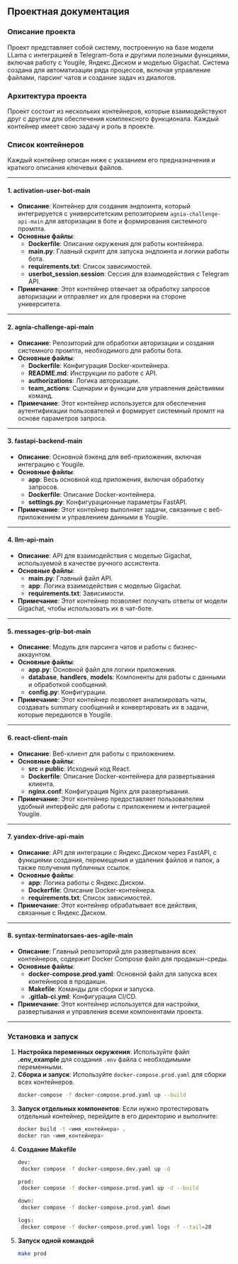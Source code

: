 ## Проектная документация

### Описание проекта
Проект представляет собой систему, построенную на базе модели LLama с интеграцией в Telegram-бота и другими полезными функциями, включая работу с Yougile, Яндекс.Диском и моделью Gigachat. Система создана для автоматизации ряда процессов, включая управление файлами, парсинг чатов и создание задач из диалогов.

### Архитектура проекта
Проект состоит из нескольких контейнеров, которые взаимодействуют друг с другом для обеспечения комплексного функционала. Каждый контейнер имеет свою задачу и роль в проекте.

### Список контейнеров
Каждый контейнер описан ниже с указанием его предназначения и краткого описания ключевых файлов.

---

#### 1. **activation-user-bot-main**
   - **Описание**: Контейнер для создания эндпоинта, который интегрируется с университетским репозиторием `agnia-challenge-api-main` для авторизации в боте и формирования системного промпта.
   - **Основные файлы**:
     - **Dockerfile**: Описание окружения для работы контейнера.
     - **main.py**: Главный скрипт для запуска эндпоинта и логики работы бота.
     - **requirements.txt**: Список зависимостей.
     - **userbot_session.session**: Сессия для взаимодействия с Telegram API.
   - **Примечание**: Этот контейнер отвечает за обработку запросов авторизации и отправляет их для проверки на стороне университета.

---

#### 2. **agnia-challenge-api-main**
   - **Описание**: Репозиторий для обработки авторизации и создания системного промпта, необходимого для работы бота.
   - **Основные файлы**:
     - **Dockerfile**: Конфигурация Docker-контейнера.
     - **README.md**: Инструкции по работе с API.
     - **authorizations**: Логика авторизации.
     - **team_actions**: Сценарии и функции для управления действиями команд.
   - **Примечание**: Этот контейнер используется для обеспечения аутентификации пользователей и формирует системный промпт на основе параметров запроса.

---

#### 3. **fastapi-backend-main**
   - **Описание**: Основной бэкенд для веб-приложения, включая интеграцию с Yougile.
   - **Основные файлы**:
     - **app**: Весь основной код приложения, включая обработку запросов.
     - **Dockerfile**: Описание Docker-контейнера.
     - **settings.py**: Конфигурационные параметры FastAPI.
   - **Примечание**: Этот контейнер выполняет задачи, связанные с веб-приложением и управлением данными в Yougile.

---

#### 4. **llm-api-main**
   - **Описание**: API для взаимодействия с моделью Gigachat, используемой в качестве ручного ассистента.
   - **Основные файлы**:
     - **main.py**: Главный файл API.
     - **app**: Логика взаимодействия с моделью Gigachat.
     - **requirements.txt**: Зависимости.
   - **Примечание**: Этот контейнер позволяет получать ответы от модели Gigachat, чтобы использовать их в чат-боте.

---

#### 5. **messages-grip-bot-main**
   - **Описание**: Модуль для парсинга чатов и работы с бизнес-аккаунтом.
   - **Основные файлы**:
     - **app.py**: Основной файл для логики приложения.
     - **database**, **handlers**, **models**: Компоненты для работы с данными и обработкой сообщений.
     - **config.py**: Конфигурации.
   - **Примечание**: Этот контейнер позволяет анализировать чаты, создавать summary сообщений и конвертировать их в задачи, которые передаются в Yougile.

---

#### 6. **react-client-main**
   - **Описание**: Веб-клиент для работы с приложением.
   - **Основные файлы**:
     - **src** и **public**: Исходный код React.
     - **Dockerfile**: Описание Docker-контейнера для развертывания клиента.
     - **nginx.conf**: Конфигурация Nginx для развертывания.
   - **Примечание**: Этот контейнер предоставляет пользователям удобный интерфейс для работы с приложением и интеграцией Yougile.

---

#### 7. **yandex-drive-api-main**
   - **Описание**: API для интеграции с Яндекс.Диском через FastAPI, с функциями создания, перемещения и удаления файлов и папок, а также получения публичных ссылок.
   - **Основные файлы**:
     - **app**: Логика работы с Яндекс.Диском.
     - **Dockerfile**: Описание Docker-контейнера.
     - **requirements.txt**: Список зависимостей.
   - **Примечание**: Этот контейнер обрабатывает все действия, связанные с Яндекс.Диском.

---

#### 8. **syntax-terminatorsaes-aes-agile-main**
   - **Описание**: Главный репозиторий для развертывания всех контейнеров, содержит Docker Compose файл для продакшн-среды.
   - **Основные файлы**:
     - **docker-compose.prod.yaml**: Основной файл для запуска всех контейнеров в продакшн.
     - **Makefile**: Команды для сборки и запуска.
     - **.gitlab-ci.yml**: Конфигурация CI/CD.
   - **Примечание**: Этот контейнер используется для настройки, развертывания и управления всеми компонентами проекта.

---

### Установка и запуск
1. **Настройка переменных окружения**: Используйте файл **.env_example** для создания `.env` файла с необходимыми переменными.
2. **Сборка и запуск**: Используйте `docker-compose.prod.yaml` для сборки всех контейнеров.
   ```bash
   docker-compose -f docker-compose.prod.yaml up --build
   ```
3. **Запуск отдельных компонентов**: Если нужно протестировать отдельный контейнер, перейдите в его директорию и выполните:
   ```bash
   docker build -t <имя_контейнера> .
   docker run <имя_контейнера>
   ```
4. **Создание Makefile**
   ```bash
   dev:
	docker compose -f docker-compose.dev.yaml up -d

   prod:
	docker compose -f docker-compose.prod.yaml up -d --build

   down:
	docker compose -f docker-compose.prod.yaml down

   logs:
	docker compose -f docker-compose.prod.yaml logs -f --tail=20

   ```
5. **Запуск одной командой**
   ```bash
   make prod
   ```

